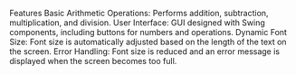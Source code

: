 Features
Basic Arithmetic Operations: Performs addition, subtraction, multiplication, and division.
User Interface: GUI designed with Swing components, including buttons for numbers and operations.
Dynamic Font Size: Font size is automatically adjusted based on the length of the text on the screen.
Error Handling: Font size is reduced and an error message is displayed when the screen becomes too full.
